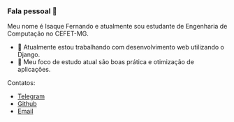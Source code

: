 ### Fala pessoal 👋

Meu nome é Isaque Fernando e atualmente sou estudante de Engenharia de Computação no CEFET-MG.

- 🔭 Atualmente estou trabalhando com desenvolvimento web utilizando o Django.
- 🌱 Meu foco de estudo atual são boas prática e otimização de aplicações.

Contatos:

- [Telegram](@isaquefms)
- [Github](https://github.com/isaquefms)
- [Email](isaquefernando10@gmail.com)
